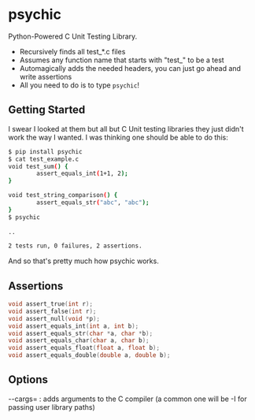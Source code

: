 # psychic

Python-Powered C Unit Testing Library.
* Recursively finds all test_*.c files
* Assumes any function name that starts with "test_" to be a test
* Automagically adds the needed headers, you can just go ahead and write assertions
* All you need to do is to type `psychic`!

## Getting Started

I swear I looked at them but all but C Unit testing libraries they just didn't work the way I wanted. I was thinking one should be able to do this:

```sh
$ pip install psychic
$ cat test_example.c
void test_sum() {
        assert_equals_int(1+1, 2);
}

void test_string_comparison() {
        assert_equals_str("abc", "abc");
}
$ psychic
        
..

2 tests run, 0 failures, 2 assertions.
```
And so that's pretty much how psychic works.

## Assertions
```c
void assert_true(int r);
void assert_false(int r);
void assert_null(void *p);
void assert_equals_int(int a, int b);
void assert_equals_str(char *a, char *b);
void assert_equals_char(char a, char b);
void assert_equals_float(float a, float b);
void assert_equals_double(double a, double b);
```

## Options
--cargs= : adds arguments to the C compiler (a common one will be -I for passing user library paths)
